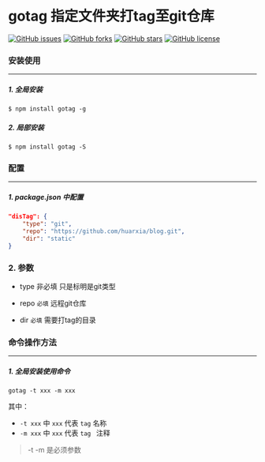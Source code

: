 # gotag 指定文件夹打tag至git仓库



[![GitHub issues](https://img.shields.io/github/issues/huarxia/gotag.svg)](https://github.com/huarxia/gotag/issues) [![GitHub forks](https://img.shields.io/github/forks/huarxia/gotag.svg)](https://github.com/huarxia/gotag/network) [![GitHub stars](https://img.shields.io/github/stars/huarxia/gotag.svg)](https://github.com/huarxia/gotag/stargazers) [![GitHub license](https://img.shields.io/github/license/huarxia/gotag.svg)](https://github.com/huarxia/gotag/blob/master/LICENSE) 

### 安装使用

------

##### 1. 全局安装

`$ npm install gotag -g`

##### 2. 局部安装

`$ npm install gotag -S`

### 配置

------

##### 1. package.json 中配置

```json
"disTag": {
	"type": "git",
	"repo": "https://github.com/huarxia/blog.git",
	"dir": "static"
}
```

### 2. 参数

- type 非必填 只是标明是git类型
- repo `必填`  远程git仓库

- dir `必填`  需要打tag的目录

### 命令操作方法

------

##### 1. 全局安装使用命令

`gotag -t xxx -m xxx`

其中：

 - `-t xxx` 中 `xxx` 代表 `tag` 名称
 - `-m xxx` 中 `xxx` 代表 `tag ` 注释

> -t -m 是必须参数

